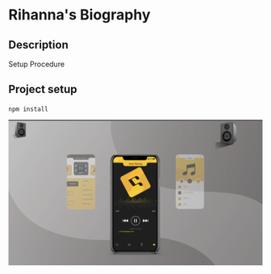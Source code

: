 # Rihanna's Biography

## Description

Setup Procedure

## Project setup

```
npm install
```





![Alimisamuel-portfolio!](./Screenshot%202022-08-16%20at%2011.41.21.png)
